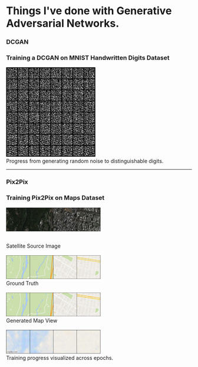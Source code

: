 <h1> Things I've done with Generative Adversarial Networks.</h1>

<h3>DCGAN</h3>
<h3>Training a DCGAN on MNIST Handwritten Digits Dataset</h3>

<img src="DCGAN/MNIST/dcgan_mnist.gif" alt="here"><br>Progress from generating random noise to distinguishable digits.</img><hr>

<h3>Pix2Pix</h3>
<h3>Training Pix2Pix on Maps Dataset</h3>

<img src="Pix2Pix/results/true_source.png" alt="here" width="256" height="64"><br><pre>             </pre>Satellite Source Image</img><br><br>
<img src="Pix2Pix/results/true_target.png" alt="here" width="256" height="64"><br>Ground Truth</img><br><br>
<img src="Pix2Pix/results/generated_188.png" alt="here" width="256" height="64"><br>Generated Map View</img><br><br>
<img src="Pix2Pix/results/progress.gif" alt="here" width="256" height="64"><br>Training progress visualized across epochs.</img>
